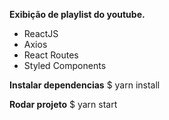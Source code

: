 <strong>Exibição de playlist do youtube.</strong>

<ul>
<li>ReactJS</li>
<li>Axios</li>
<li>React Routes</li>
<li>Styled Components</li>
</ul>

<strong>Instalar dependencias</strong>
$ yarn install

<strong>Rodar projeto</strong>
$ yarn start